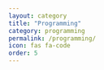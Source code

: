 ```yaml
---
layout: category
title: "Programming"
category: programming
permalink: /programming/
icon: fas fa-code
order: 5
---
```

